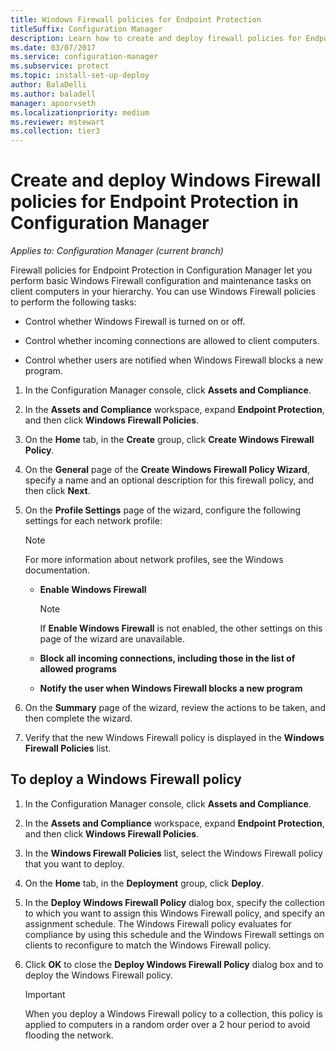```yaml
---
title: Windows Firewall policies for Endpoint Protection
titleSuffix: Configuration Manager
description: Learn how to create and deploy firewall policies for Endpoint Protection in System Center 2012 Configuration Manager.
ms.date: 03/07/2017
ms.service: configuration-manager
ms.subservice: protect
ms.topic: install-set-up-deploy
author: BalaDelli
ms.author: baladell
manager: apoorvseth
ms.localizationpriority: medium
ms.reviewer: mstewart
ms.collection: tier3
---
```

# Create and deploy Windows Firewall policies for Endpoint Protection in Configuration Manager

*Applies to: Configuration Manager (current branch)*

Firewall policies for Endpoint Protection in Configuration Manager let you perform basic Windows Firewall configuration and maintenance tasks on client computers in your hierarchy. You can use Windows Firewall policies to perform the following tasks:

-   Control whether Windows Firewall is turned on or off.

-   Control whether incoming connections are allowed to client computers.

-   Control whether users are notified when Windows Firewall blocks a new program.

1.  In the Configuration Manager console, click **Assets and Compliance**.

2.  In the **Assets and Compliance** workspace, expand **Endpoint Protection**, and then click **Windows Firewall Policies**.

3.  On the **Home** tab, in the **Create** group, click **Create Windows Firewall Policy**.

4.  On the **General** page of the **Create Windows Firewall Policy Wizard**, specify a name and an optional description for this firewall policy, and then click **Next**.

5.  On the **Profile Settings** page of the wizard, configure the following settings for each network profile:

    > [!NOTE]
    >  For more information about network profiles, see the Windows documentation.

    -   **Enable Windows Firewall**

        > [!NOTE]
        >  If **Enable Windows Firewall** is not enabled, the other settings on this page of the wizard are unavailable.

    -   **Block all incoming connections, including those in the list of allowed programs**

    -   **Notify the user when Windows Firewall blocks a new program**

6.  On the **Summary** page of the wizard, review the actions to be taken, and then complete the wizard.

7.  Verify that the new Windows Firewall policy is displayed in the **Windows Firewall Policies** list.

##  <a name="BKMK_Assign"></a> To deploy a Windows Firewall policy

1.  In the Configuration Manager console, click **Assets and Compliance**.

2.  In the **Assets and Compliance** workspace, expand **Endpoint Protection**, and then click **Windows Firewall Policies**.

3.  In the **Windows Firewall Policies** list, select the Windows Firewall policy that you want to deploy.

4.  On the **Home** tab, in the **Deployment** group, click **Deploy**.

5.  In the **Deploy Windows Firewall Policy** dialog box, specify the collection to which you want to assign this Windows Firewall policy, and specify an assignment schedule. The Windows Firewall policy evaluates for compliance by using this schedule and the Windows Firewall settings on clients to reconfigure to match the Windows Firewall policy.

6.  Click **OK** to close the **Deploy Windows Firewall Policy** dialog box and to deploy the Windows Firewall policy.

    > [!IMPORTANT]
    >  When you deploy a Windows Firewall policy to a collection, this policy is applied to computers in a random order over a 2 hour period to avoid flooding the network.
